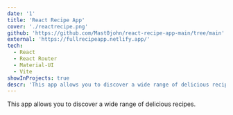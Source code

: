 ```yaml
---
date: '1'
title: 'React Recipe App'
cover: './reactrecipe.png'
github: 'https://github.com/Mast0john/react-recipe-app-main/tree/main'
external: 'https://fullrecipeapp.netlify.app/'
tech:
  - React
  - React Router
  - Material-UI
  - Vite
showInProjects: true
descr: 'This app allows you to discover a wide range of delicious recipes.'
---
```


This app allows you to discover a wide range of delicious recipes.
